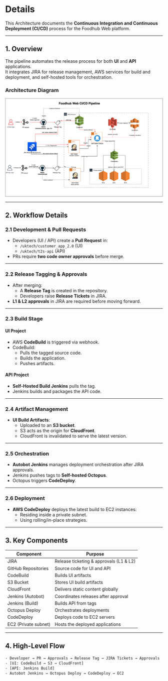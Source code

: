 # Details

This Architecture documents the **Continuous Integration and Continuous Deployment (CI/CD)** process for the Foodhub Web platform.

---

## 1. Overview
The pipeline automates the release process for both **UI** and **API** applications.  
It integrates JIRA for release management, AWS services for build and deployment, and self-hosted tools for orchestration.

### Architecture Diagram
![Foodhub Web CI/CD Pipeline](diagram.png)

---

## 2. Workflow Details

### 2.1 Development & Pull Requests
- Developers (UI / API) create a **Pull Request** in:
  - `/uktech/customer_app_2.0` (UI)
  - `/uktech/t2s-api` (API)
- PRs require **two code owner approvals** before merge.

---

### 2.2 Release Tagging & Approvals
- After merging:
  - A **Release Tag** is created in the repository.
  - Developers raise **Release Tickets** in JIRA.
- **L1 & L2 approvals** in JIRA are required before moving forward.

---

### 2.3 Build Stage
#### UI Project
- AWS **CodeBuild** is triggered via webhook.
- CodeBuild:
  - Pulls the tagged source code.
  - Builds the application.
  - Pushes artifacts.

#### API Project
- **Self-Hosted Build Jenkins** pulls the tag.
- Jenkins builds and packages the API code.

---

### 2.4 Artifact Management
- **UI Build Artifacts**:
  - Uploaded to an **S3 bucket**.
  - S3 acts as the origin for **CloudFront**.
  - CloudFront is invalidated to serve the latest version.

---

### 2.5 Orchestration
- **Autobot Jenkins** manages deployment orchestration after JIRA approvals.
- Jenkins pushes tags to **Self-hosted Octopus**.
- Octopus triggers **CodeDeploy**.

---

### 2.6 Deployment
- **AWS CodeDeploy** deploys the latest build to EC2 instances:
  - Residing inside a private subnet.
  - Using rolling/in-place strategies.

---

## 3. Key Components
| Component               | Purpose |
|------------------------|----------------------------------------------------|
| JIRA                   | Release ticketing & approvals (L1 & L2) |
| GitHub Repositories    | Source code for UI and API |
| CodeBuild              | Builds UI artifacts |
| S3 Bucket              | Stores UI build artifacts |
| CloudFront             | Delivers static content globally |
| Jenkins (Autobot)      | Coordinates releases after approval |
| Jenkins (Build)        | Builds API from tags |
| Octopus Deploy         | Orchestrates deployments |
| CodeDeploy             | Deploys code to EC2 servers |
| EC2 (Private subnet)   | Hosts the deployed applications |

---

## 4. High-Level Flow

```text
- Developer → PR → Approvals → Release Tag → JIRA Tickets → Approvals  
- [UI: CodeBuild → S3 → CloudFront]  
- [API: Jenkins Build]  
- Autobot Jenkins → Octopus Deploy → CodeDeploy → EC2
```